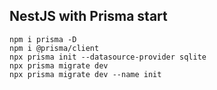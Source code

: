 ## NestJS with Prisma start

```
npm i prisma -D
npm i @prisma/client
npx prisma init --datasource-provider sqlite
npx prisma migrate dev
npx prisma migrate dev --name init
```